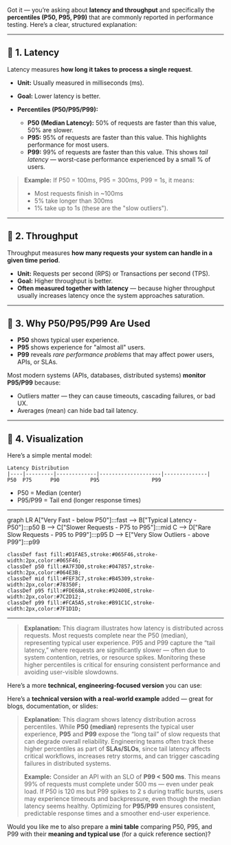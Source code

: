 Got it — you’re asking about **latency and throughput** and specifically the **percentiles (P50, P95, P99)** that are commonly reported in performance testing. Here’s a clear, structured explanation:

---

## 🔹 1. Latency

Latency measures **how long it takes to process a single request**.

* **Unit:** Usually measured in milliseconds (ms).
* **Goal:** Lower latency is better.
* **Percentiles (P50/P95/P99):**

  * **P50 (Median Latency):** 50% of requests are faster than this value, 50% are slower.
  * **P95:** 95% of requests are faster than this value. This highlights performance for most users.
  * **P99:** 99% of requests are faster than this value. This shows *tail latency* — worst-case performance experienced by a small % of users.

> **Example:**
> If P50 = 100ms, P95 = 300ms, P99 = 1s, it means:
>
> * Most requests finish in \~100ms
> * 5% take longer than 300ms
> * 1% take up to 1s (these are the "slow outliers").

---

## 🔹 2. Throughput

Throughput measures **how many requests your system can handle in a given time period**.

* **Unit:** Requests per second (RPS) or Transactions per second (TPS).
* **Goal:** Higher throughput is better.
* **Often measured together with latency** — because higher throughput usually increases latency once the system approaches saturation.

---

## 🔹 3. Why P50/P95/P99 Are Used

* **P50** shows typical user experience.
* **P95** shows experience for "almost all" users.
* **P99** reveals *rare performance problems* that may affect power users, APIs, or SLAs.

Most modern systems (APIs, databases, distributed systems) **monitor P95/P99** because:

* Outliers matter — they can cause timeouts, cascading failures, or bad UX.
* Averages (mean) can hide bad tail latency.

---

## 🔹 4. Visualization

Here’s a simple mental model:

```
Latency Distribution
|----|---------|-------------|--------------------|--------------|
P50  P75      P90          P95                 P99
```

* P50 = Median (center)
* P95/P99 = Tail end (longer response times)

---

graph LR
    A["Very Fast - below P50"]:::fast --> B["Typical Latency - P50"]:::p50
    B --> C["Slower Requests - P75 to P95"]:::mid
    C --> D["Rare Slow Requests - P95 to P99"]:::p95
    D --> E["Very Slow Outliers - above P99"]:::p99

    classDef fast fill:#D1FAE5,stroke:#065F46,stroke-width:2px,color:#065F46;
    classDef p50 fill:#A7F3D0,stroke:#047857,stroke-width:2px,color:#064E3B;
    classDef mid fill:#FEF3C7,stroke:#B45309,stroke-width:2px,color:#78350F;
    classDef p95 fill:#FDE68A,stroke:#92400E,stroke-width:2px,color:#7C2D12;
    classDef p99 fill:#FCA5A5,stroke:#B91C1C,stroke-width:2px,color:#7F1D1D;

---

> **Explanation:**
> This diagram illustrates how latency is distributed across requests. Most requests complete near the P50 (median), representing typical user experience. P95 and P99 capture the “tail latency,” where requests are significantly slower — often due to system contention, retries, or resource spikes. Monitoring these higher percentiles is critical for ensuring consistent performance and avoiding user-visible slowdowns.

Here’s a more **technical, engineering-focused version** you can use:

Here’s a **technical version with a real-world example** added — great for blogs, documentation, or slides:

> **Explanation:**
> This diagram shows latency distribution across percentiles. While **P50 (median)** represents the typical user experience, **P95** and **P99** expose the “long tail” of slow requests that can degrade overall reliability. Engineering teams often track these higher percentiles as part of **SLAs/SLOs**, since tail latency affects critical workflows, increases retry storms, and can trigger cascading failures in distributed systems.
>
> **Example:**
> Consider an API with an SLO of **P99 < 500 ms**. This means 99% of requests must complete under 500 ms — even under peak load. If P50 is 120 ms but P99 spikes to 2 s during traffic bursts, users may experience timeouts and backpressure, even though the median latency seems healthy. Optimizing for **P95/P99** ensures consistent, predictable response times and a smoother end-user experience.

Would you like me to also prepare a **mini table** comparing P50, P95, and P99 with their **meaning and typical use** (for a quick reference section)?


